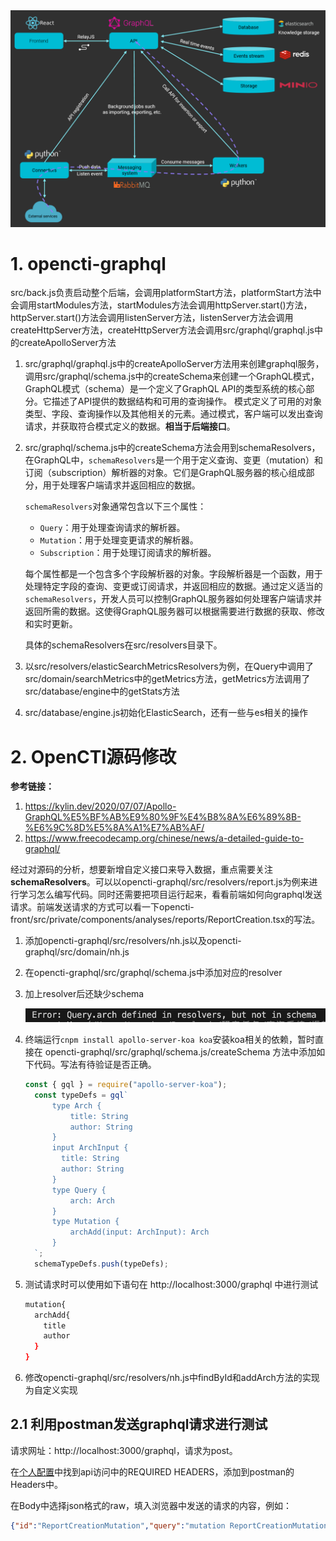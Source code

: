 <img src="./img/architecture.png" alt="img" style="zoom:60%;" />

# 1. opencti-graphql

src/back.js负责启动整个后端，会调用platformStart方法，platformStart方法中会调用startModules方法，startModules方法会调用httpServer.start()方法，httpServer.start()方法会调用listenServer方法，listenServer方法会调用createHttpServer方法，createHttpServer方法会调用src/graphql/graphql.js中的createApolloServer方法

1. src/graphql/graphql.js中的createApolloServer方法用来创建graphql服务，调用src/graphql/schema.js中的createSchema来创建一个GraphQL模式，GraphQL模式（schema）是一个定义了GraphQL API的类型系统的核心部分。它描述了API提供的数据结构和可用的查询操作。 模式定义了可用的对象类型、字段、查询操作以及其他相关的元素。通过模式，客户端可以发出查询请求，并获取符合模式定义的数据。**相当于后端接口**。

2. src/graphql/schema.js中的createSchema方法会用到schemaResolvers，在GraphQL中，`schemaResolvers`是一个用于定义查询、变更（mutation）和订阅（subscription）解析器的对象。它们是GraphQL服务器的核心组成部分，用于处理客户端请求并返回相应的数据。

   `schemaResolvers`对象通常包含以下三个属性：

   - `Query`：用于处理查询请求的解析器。
   - `Mutation`：用于处理变更请求的解析器。
   - `Subscription`：用于处理订阅请求的解析器。

   每个属性都是一个包含多个字段解析器的对象。字段解析器是一个函数，用于处理特定字段的查询、变更或订阅请求，并返回相应的数据。通过定义适当的`schemaResolvers`，开发人员可以控制GraphQL服务器如何处理客户端请求并返回所需的数据。这使得GraphQL服务器可以根据需要进行数据的获取、修改和实时更新。

   具体的schemaResolvers在src/resolvers目录下。

3. 以src/resolvers/elasticSearchMetricsResolvers为例，在Query中调用了src/domain/searchMetrics中的getMetrics方法，getMetrics方法调用了src/database/engine中的getStats方法

4. src/database/engine.js初始化ElasticSearch，还有一些与es相关的操作

# 2. OpenCTI源码修改

**参考链接：**

1. https://kylin.dev/2020/07/07/Apollo-GraphQL%E5%BF%AB%E9%80%9F%E4%B8%8A%E6%89%8B-%E6%9C%8D%E5%8A%A1%E7%AB%AF/
2. https://www.freecodecamp.org/chinese/news/a-detailed-guide-to-graphql/

经过对源码的分析，想要新增自定义接口来导入数据，重点需要关注**schemaResolvers**。可以以opencti-graphql/src/resolvers/report.js为例来进行学习怎么编写代码。同时还需要把项目运行起来，看看前端如何向graphql发送请求。前端发送请求的方式可以看一下opencti-front/src/private/components/analyses/reports/ReportCreation.tsx的写法。

1. 添加opencti-graphql/src/resolvers/nh.js以及opencti-graphql/src/domain/nh.js

2. 在opencti-graphql/src/graphql/schema.js中添加对应的resolver

3. 加上resolver后还缺少schema

   ![2](./img/error.png)

4. 终端运行`cnpm install apollo-server-koa koa`安装koa相关的依赖，暂时直接在 opencti-graphql/src/graphql/schema.js/createSchema 方法中添加如下代码。写法有待验证是否正确。

   ```js
   const { gql } = require("apollo-server-koa");
     const typeDefs = gql`
         type Arch {
             title: String
             author: String
         }
         input ArchInput {
           title: String
           author: String
         }
         type Query {
             arch: Arch
         }
         type Mutation {
             archAdd(input: ArchInput): Arch
         }
     `;
     schemaTypeDefs.push(typeDefs);
   ```

5. 测试请求时可以使用如下语句在 http://localhost:3000/graphql 中进行测试

   ```bash
   mutation{
     archAdd{
       title
       author
     }
   }
   ```

6. 修改opencti-graphql/src/resolvers/nh.js中findById和addArch方法的实现为自定义实现

## 2.1 利用postman发送graphql请求进行测试

请求网址：http://localhost:3000/graphql，请求为post。

在[个人配置](http://localhost:3000/dashboard/profile/me)中找到api访问中的REQUIRED HEADERS，添加到postman的Headers中。

在Body中选择json格式的raw，填入浏览器中发送的请求的内容，例如：

```json
{"id":"ReportCreationMutation","query":"mutation ReportCreationMutation(\n  $input: ReportAddInput!\n) {\n  reportAdd(input: $input) {\n    id\n    standard_id\n    name\n    description\n    entity_type\n    parent_types\n    ...ReportLine_node\n  }\n}\n\nfragment ReportLine_node on Report {\n  id\n  entity_type\n  name\n  description\n  published\n  report_types\n  createdBy {\n    __typename\n    __isIdentity: __typename\n    id\n    name\n    entity_type\n  }\n  objectMarking {\n    edges {\n      node {\n        id\n        definition_type\n        definition\n        x_opencti_order\n        x_opencti_color\n      }\n    }\n  }\n  objectLabel {\n    edges {\n      node {\n        id\n        value\n        color\n      }\n    }\n  }\n  creators {\n    id\n    name\n  }\n  status {\n    id\n    order\n    template {\n      name\n      color\n      id\n    }\n  }\n  workflowEnabled\n  created_at\n}\n","variables":{"input":{"name":"测试","description":"测试","content":"<p>测试</p>","published":"2023-11-10T14:19:24+08:00","confidence":75,"report_types":["internal-report"],"x_opencti_reliability":"A - Completely reliable","objectMarking":[],"objectAssignee":["88ec0c6a-13ce-5e39-b486-354fe4a7084f"],"objectParticipant":["88ec0c6a-13ce-5e39-b486-354fe4a7084f"],"objectLabel":[],"externalReferences":[]}}}
```

